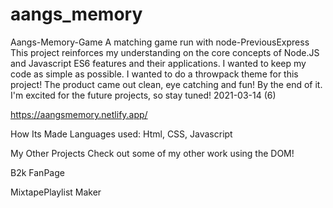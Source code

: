 # aangs_memory
Aangs-Memory-Game
A matching game run with node-PreviousExpress This project reinforces my understanding on the core concepts of Node.JS and Javascript ES6 features and their applications. I wanted to keep my code as simple as possible. I wanted to do a throwpack theme for this project! The product came out clean, eye catching and fun! By the end of it. I'm excited for the future projects, so stay tuned! 2021-03-14 (6)

https://aangsmemory.netlify.app/

How Its Made Languages used: Html, CSS, Javascript

My Other Projects Check out some of my other work using the DOM!

B2k FanPage

MixtapePlaylist Maker

